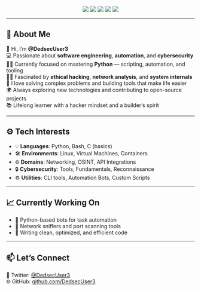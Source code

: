 <p align="center">
  <img src="https://img.shields.io/badge/Python-3776AB?style=for-the-badge&logo=python&logoColor=white" />
  <img src="https://img.shields.io/badge/Linux-FCC624?style=for-the-badge&logo=linux&logoColor=black" />
  <img src="https://img.shields.io/badge/Bash-4EAA25?style=for-the-badge&logo=gnubash&logoColor=white" />
  <img src="https://img.shields.io/badge/C-Basic-informational?style=for-the-badge&logo=c&logoColor=white&color=555" />
  <img src="https://img.shields.io/badge/Hacker-Ethical-green?style=for-the-badge&logo=hackthebox&logoColor=white" />
</p>

---

## 🧠 About Me

👋 Hi, I’m **@DedsecUser3**  
💻 Passionate about **software engineering**, **automation**, and **cybersecurity**  
🧑‍💻 Currently focused on mastering **Python** — scripting, automation, and tooling  
🕵️‍♂️ Fascinated by **ethical hacking**, **network analysis**, and **system internals**  
🎯 I love solving complex problems and building tools that make life easier  
🌍 Always exploring new technologies and contributing to open-source projects  
📚 Lifelong learner with a hacker mindset and a builder’s spirit  

---

## ⚙️ Tech Interests

- 💡 **Languages**: Python, Bash, C (basics)  
- 🛠️ **Environments**: Linux, Virtual Machines, Containers  
- 🌐 **Domains**: Networking, OSINT, API Integrations  
- 🔒 **Cybersecurity**: Tools, Fundamentals, Reconnaissance  
- ⚙️ **Utilities**: CLI tools, Automation Bots, Custom Scripts  

---

## 📈 Currently Working On

- 🤖 Python-based bots for task automation  
- 🧪 Network sniffers and port scanning tools  
- 🔧 Writing clean, optimized, and efficient code  

---

## 📫 Let’s Connect

🔗 Twitter: [@DedsecUser3](https://x.com/DedsecUser3)  
🌐 GitHub: [github.com/DedsecUser3](https://github.com/DedsecUser3)
